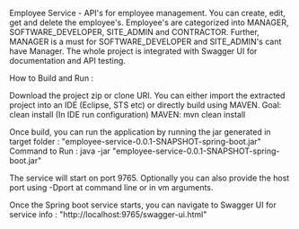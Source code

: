 Employee Service - API's for employee management. You can create, edit, get and delete the employee's. Employee's are categorized into MANAGER, SOFTWARE_DEVELOPER, SITE_ADMIN and CONTRACTOR. Further, MANAGER is a must for SOFTWARE_DEVELOPER and SITE_ADMIN's cant have Manager.
The whole project is integrated with Swagger UI for documentation and API testing.

How to Build and Run :

Download the project zip or clone URI. You can either import the extracted project into an IDE (Eclipse, STS etc) or directly build using MAVEN.
Goal: clean install (In IDE run configuration)
MAVEN: mvn clean install

Once build, you can run the application by running the jar generated in target folder : "employee-service-0.0.1-SNAPSHOT-spring-boot.jar"
Command to Run : java -jar "employee-service-0.0.1-SNAPSHOT-spring-boot.jar"

The service will start on port 9765. Optionally you can also provide the host port using -Dport at command line or in vm arguments.

Once the Spring boot service starts, you can navigate to Swagger UI for service info : "http://localhost:9765/swagger-ui.html"
